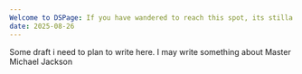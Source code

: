 ```yaml
---
Welcome to DSPage: If you have wandered to reach this spot, its stilla right path you have taken.
date: 2025-08-26
---
```


Some draft i need to plan to write here. I may write something about Master Michael Jackson
